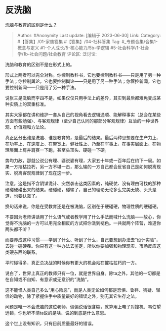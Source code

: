 # 反洗脑
[洗脑与教育的区别是什么？](https://www.zhihu.com/question/588206721/answer/3096678542)

> Author: #Anonymity
> Last update: [编辑于 2023-06-30]
> Link:
> Category: #【答集】/01-家族答集 #【答集】/04-社科答集
> Tag: #_专题合集/合集1-概念与定义 #1-个人成长/5-核心能力/5b-学逻辑 #5-社会科学/1-社会学/1b-社会问题/社会教育
> 评论区:
> 泛讨论:

洗脑和教育的区别不是在形式上的。

形式上两者可以完全对称。你控制教科书，它也要控制教科书——只是用了另一种手法；你控制舆论，它也要控制舆论——只是用了另一种手法；你管控新闻，它也要控制新闻——只是用了另一种手法。

说张三是洗脑而李四不是，如果仅仅只用手法上的差异，其实到最后都难免变成某种实质上的双重标准。

其实大家都在讲和维护一套从自己的视角看去逻辑通顺、能解释事实（总会在某些方面有些勉强）、与客观规律（至少自己认同的那部分客观规律）互洽的一种世界观、价值观和方法论。

真正区分出谁是洗脑、谁是教育的，是最后的结果。最后两种思想要在生产力上、在功率上、在速度上、在带宽上、健壮性上、乃至在军事上，在事实层面上、在物理层面上肩并肩赛一下跑，甚至头顶头、硬碰一下硬。

势均力敌，那就公说公有理、婆说婆有理，大家五十年或一百年后在约下一局。如果一方摧枯拉朽，另一方不堪一击，那么输的一方自己都会反省自己是如何脱离现实、脱离客观规律到了现在这一步。

注意，这是指不含阴谋诡计、突然袭击这类因素的，纯硬仗、没有理由可找的那种硬碰硬碰出来的结果。硬碰硬，碰输了，自己的理论无论多么完美无缺、头头是道，也要认栽了。

换句话来说，你是在受教育还是在被洗脑，区别在于硬碰硬，物理性质的硬碰硬。

不要因为老师讲话用了什么语气或者教学用了什么手法而喊什么洗脑——放心，你觉得不洗脑的一方可以用完全相反的方式把你洗到褪色。一共就两个阵营，难道你两头都不听？

而要养成这种习惯——学到了什么、听到了什么，自己要想到办法去“设计实验”，去碰一碰硬茬。你只有这一种办法去鉴定，所以你要加强和物理现实、市场反应这类硬东西的联系。

平时碰得多，真正总决战的时候你有更大的机会站在摧枯拉朽的一方。

说白了，世界上真正的教师只有一位，就是世界自身。除ta之外，其他的一切都是在自知或不自知、有意识或无意识的“洗脑”。

这不能怪人类自己多么“用心险恶”，而是人类无论如何都是恐惧、鲁莽、猜疑、轻信的动物，除了紧握住手中质量最好的错误之外，别无其它生存之法。

问题是唯一不会洗脑的这位老师，偏偏说话很含糊，就算用上电子对撞机、韦伯望远镜，你也听不清ta说的是啥、说的到底是什么意思。

这个世上没有知识，只有目前质量最好的错误。
